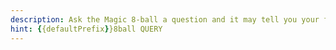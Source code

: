 ```yaml
---
description: Ask the Magic 8-ball a question and it may tell you your fortune...
hint: {{defaultPrefix}}8ball QUERY
---
```

